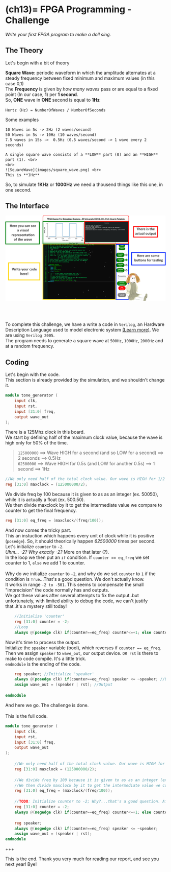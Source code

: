 
(ch13)=
FPGA Programming - Challenge
=======================
*Write your first FPGA program to make a doll sing.* <br>

## The Theory
Let's begin with a bit of theory

**Square Wave**: periodic waveform in which the amplitude alternates at a steady frequency between fixed minimum and maximum values (in this case 0,1) <br>
 The **Frequency** is given by *how many waves* pass or are equal to a fixed point (In our case, **1**) per **1 second**. <br>
 So, **ONE** wave in **ONE** second is equal to **1Hz**<br>

 `Hertz (Hz) = NumberOfWaves / NumberOfSeconds` <br>

Some examples
```
10 Waves in 5s -> 2Hz (2 waves/second)
50 Waves in 5s -> 10Hz (10 waves/second)
7.5 waves in 15s ->  0.5Hz (0.5 waves/second -> 1 wave every 2 seconds)
```

 ```{warning}
A single square wave consists of a **LOW** part (0) and an **HIGH** part (1). <br>
<br>
![SquareWave](images/square_wave.png) <br>
This is **1Hz**
 ```
So, to simulate **1KHz** or **1000Hz** we need a thousend things like this one, in one second.

## The Interface

![FPGA_Introduction](images/fpga1.png)

<br>
<br>

To complete this challenge, we have a write a code in `Verilog`, an Hardware Description Language used to model electronic system [(Learn more)](https://en.wikipedia.org/wiki/Verilog). We are using `Verilog 2005`.
<br>
The program needs to generate a square wave at `500Hz`, `1000Hz`, `2000Hz` and at a random frequency.

## Coding

Let's begin with the code.<br>
This section is already provided by the simulation, and we shouldn't change it.

```Verilog
module tone_generator (
    input clk,
    input rst,
    input [31:0] freq,
    output wave_out
);
```
There is a 125Mhz clock in this board. <br>
We start by defining half of the maximum clock value, because the wave is high only for 50% of the time. <br>
> `125000000` ==> Wave HIGH for a second (and so LOW for a second) ==> 2 seconds ==> 0.5Hz <br>
> `62500000` ==> Wave HIGH for 0.5s (and LOW for another 0.5s) ==> 1 second ==> 1Hz

```Verilog
//We only need half of the total clock value. Our wave is HIGH for 1/2 of the time.
reg [31:0] maxclock = (125000000/2);
```

We divide freq by 100 because it is given to as as an integer (ex. 50050), while it is actually a float (ex. 500.50). <br>
We then divide maxclock by it to get the intermediate value we compare to counter to get the final frequency.
    
```Verilog
reg [31:0] eq_freq = (maxclock/(freq/100));
```
And now comes the tricky part. <br>
This an instuction which happens every unit of clock while it is positive (`posedge`). So, it should theorically happen *62500000* times per second. <br>
Let's initialize `counter` to `-2`. <br>
*Uhm... -2? Why exactly -2?* More on that later (?). <br>
In the loop we then put an `if` condition. If `counter == eq_freq` we set counter to 1, `else` we add 1 to counter.
<br>
<br>
Why do we initialize `counter` to `-2`, and why do we set `counter` to `1` if the condition is `True`...That's a good question. We don't actually know. <br>
It works in range `-2 to -501`. This seems to compensate the small "imprecision" the code normally has and outputs. <br>
We got these values after several attempts to fix the output..but unfortunately, with limited ability to debug the code, we can't justify that..it's a mystery still today!

```Verilog
    //Initialize 'counter'
    reg [31:0] counter = -2;
    //Loop
    always @(posedge clk) if(counter==eq_freq) counter<=+1; else counter <= counter+1;
```
Now it's time to process the output. <br>
Initialize the `speaker` variable (bool), which reverses if `counter == eq_freq`. <br>
Then we assign `speaker` to `wave_out`, our output device. `OR rst` is there to make to code compile. It's a little trick. <br>
`endmodule` is the ending of the code.

```Verilog 
    reg speaker; //Initialize 'speaker'  
    always @(posedge clk) if(counter==eq_freq) speaker <= ~speaker; //Loop 
    assign wave_out = (speaker | rst); //Output

endmodule
```
And here we go. The challenge is done. <br>
<br>
This is the full code.
```Verilog
module tone_generator (
    input clk,
    input rst,
    input [31:0] freq,
    output wave_out
);
    
    //We only need half of the total clock value. Our wave is HIGH for 1/2 of the time.
    reg [31:0] maxclock = (125000000/2); 
    
    //We divide freq by 100 because it is given to as as an integer (ex. 50050), while it is actually a float (ex. 500.5)
    //We then divide maxclock by it to get the intermediate value we compare to counter to get the final frequency.
    reg [31:0] eq_freq = (maxclock/(freq/100));
    
    //TODO: Initialize counter to -2; Why?...that's a good question. After several attempts, we found out it works. That's it. (Works in range -501, -2)
    reg [31:0] counter = -2;
    always @(negedge clk) if(counter==eq_freq) counter<=+1; else counter <= counter+1;

    reg speaker;
    always @(negedge clk) if(counter==eq_freq) speaker <= ~speaker;
    assign wave_out = (speaker | rst);
endmodule

```

+++

This is the end. Thank you very much for reading our report, and see you next year! Bye!